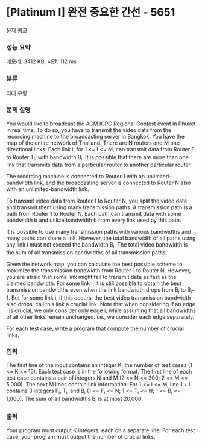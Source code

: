 # [Platinum I] 완전 중요한 간선 - 5651 

[문제 링크](https://www.acmicpc.net/problem/5651) 

### 성능 요약

메모리: 3412 KB, 시간: 112 ms

### 분류

최대 유량

### 문제 설명

<p>You would like to broadcast the ACM ICPC Regional Contest event in Phuket in real time. To do so, you have to transmit the video data from the recording machine to the broadcasting server in Bangkok. You have the map of the entire network of Thailand. There are N routers and M one-directional links. Each link i, for 1 <= i <= M, can transmit data from Router F<sub>i</sub> to Router T<sub>i</sub>, with bandwidth B<sub>i</sub>. It is possible that there are more than one link that transmits data from a particular router to another particular router.</p>

<p>The recording machine is connected to Router 1 with an unlimited-bandwidth link, and the broadcasting server is connected to Router N also with an unlimited-bandwidth link.</p>

<p>To transmit video data from Router 1 to Router N, you split the video data and transmit them using many transmission paths. A transmission path is a path from Router 1 to Router N. Each path can transmit data with some bandwidth b and utilize bandwidth b from every link used by this path.</p>

<p>It is possible to use many transmission paths with various bandwidths and many paths can share a link. However, the total bandwidth of all paths using any link i must not exceed the bandwidth B<sub>i</sub>. The total video bandwidth is the sum of all transmission bandwidths of all transmission paths.</p>

<p>Given the network map, you can calculate the best possible scheme to maximize the transmission bandwidth from Router 1 to Router N. However, you are afraid that some link might fail to transmit data as fast as the claimed bandwidth. For some link i, it is still possible to obtain the best transmission bandwidths even when the link bandwidth drops from B<sub>i</sub> to B<sub>i</sub>–1. But for some link i, if this occurs, the best video transmission bandwidth also drops; call this link a crucial link. Note that when considering if an edge i is crucial, we only consider only edge i, while assuming that all bandwidths of all other links remain unchanged. i.e., we consider each edge separately. </p>

<p>For each test case, write a program that compute the number of crucial links.</p>

### 입력 

 <p>The first line of the input contains an integer K, the number of test cases (1 <= K <= 15). Each test case is in the following format. The first line of each test case contains a pair of integers N and M (2 <= N <= 300; 2 <= M <= 5,000). The next M lines contain link information. For 1 <= i <= M, line 1 + i contains 3 integers F<sub>i</sub>, T<sub>i</sub>, and B<sub>i</sub> (1 <= F<sub>i</sub> <= N; 1 <= T<sub>i</sub> <= N; 1 <= B<sub>i</sub> <= 1,000). The sum of all bandwidths B<sub>i</sub> is at most 20,000.</p>

### 출력 

 <p>Your program must output K integers, each on a separate line. For each test case, your program must output the number of crucial links.</p>

